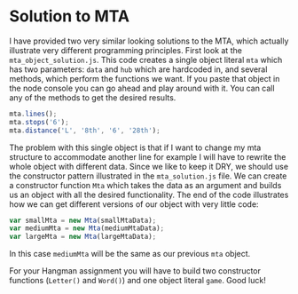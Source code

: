 # Solution to MTA

I have provided two very similar looking solutions to the MTA, which actually illustrate very different programming principles. First look at the `mta_object_solution.js`. This code creates a single object literal `mta` which has two parameters: `data` and `hub` which are hardcoded in, and several methods, which perform the functions we want. If you paste that object in the node console you can go ahead and play around with it. You can call any of the methods to get the desired results.

```javascript
mta.lines();
mta.stops('6');
mta.distance('L', '8th', '6', '28th');
```

The problem with this single object is that if I want to change my mta structure to accommodate another line for example I will have to rewrite the whole object with different data. Since we like to keep it DRY, we should use the constructor pattern illustrated in the `mta_solution.js` file. We can create a constructor function `Mta` which takes the data as an argument and builds us an object with all the desired functionality. The end of the code illustrates how we can get different versions of our object with very little code:

```javascript
var smallMta = new Mta(smallMtaData);
var mediumMta = new Mta(mediumMtaData);
var largeMta = new Mta(largeMtaData);
```

In this case `mediumMta` will be the same as our previous `mta` object.

For your Hangman assignment you will have to build two constructor functions (`Letter()` and `Word()`) and one object literal `game`. Good luck!
